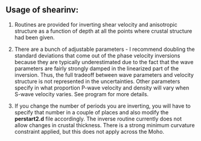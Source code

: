 Usage of shearinv:
------------------
1. Routines are provided for inverting shear velocity and anisotropic 
structure as a function of depth at all the points where crustal structure 
had been given.  

2. There are a bunch of adjustable parameters - I recommend doubling the 
standard deviations that come out of the phase velocity inversions because 
they are typically underestimated due to the fact that the wave parameters 
are fairly strongly damped in the linearized part of the inversion.  Thus, 
the full tradeoff between wave parameters and velocity structure is not 
represented in the uncertainties.  Other parameters specify in what proportion 
P-wave velocity and density will vary when S-wave velocity varies.  See 
program for more details.  

3. If you change the number of periods you are inverting, you will have to 
specify that number in a couple of places and also modify the **perstart2.d** 
file accordingly.  The inverse routine currently does not allow changes in 
crustal thickness.  There is a strong minimum curvature constraint applied, 
but this does not apply across the Moho.
